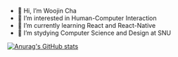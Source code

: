 - 👋 Hi, I’m Woojin Cha
- 👀 I’m interested in Human-Computer Interaction
- 🌱 I’m currently learning React and React-Native
- 💞️ I’m stydying Computer Science and Design at SNU
<!-- - 📫 How to reach me ... -->

[![Anurag's GitHub stats](https://github-readme-stats.vercel.app/api?username=Xena123kiki)](https://github.com/anuraghazra/github-readme-stats)

<!---
Xena123kiki/Xena123kiki is a ✨ special ✨ repository because its `README.md` (this file) appears on your GitHub profile.
You can click the Preview link to take a look at your changes.
--->
